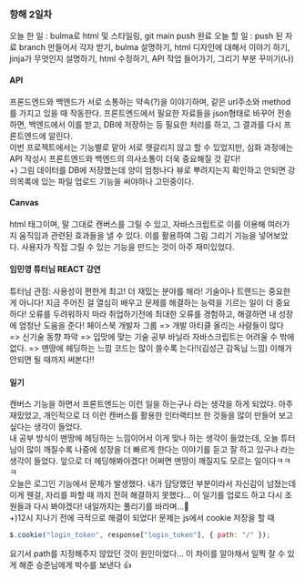 ### 항해 2일차
오늘 한 일 : bulma로 html 및 스타일링, git main push 완료
오늘 할 일 : push 된 자료 branch 만들어서 각자 받기, bulma 설명하기, html 디자인에 대해서 이야기 하기, jinja가 무엇인지 설명하기, html 수정하기, API 작업 들어가기, 그리기 부분 꾸미기(나)

#### API
프론드엔드와 백엔드가 서로 소통하는 약속(?)을 이야기하며, 같은 url주소와 method를 가지고 있을 때 작동한다. 프론트엔드에서 필요한 자료들을 json형태로 바꾸어 전송하면, 백엔드에서 이를 받고, DB에 저장하는 등 필요한 처리를 하고, 그 결과를 다시 프론트엔드에 알린다.  
이번 프로젝트에서는 기능별로 맡아 서로 헷갈리지 않고 할 수 있었지만, 심화 과정에는 API 작성시 프론트엔드와 백엔드의 의사소통이 더욱 중요해질 것 같다!  
+) 그림 데이터를 DB에 저장했는데 양이 엄청나다 뷰로 뿌려지는지 확인하고 안되면 강의목록에 있는 파일 업로드 기능을 써야하나 고민중이다.

#### Canvas
html 태그이며, 말 그대로 캔버스를 그릴 수 있고, 자바스크립트로 이를 이용해 여러가지 움직임과 관련된 효과들을 낼 수 있다. 이를 활용하여 그림 그리기 기능을 넣어보았다. 사용자가 직접 그릴 수 있는 기능을 만드는 것이 아주 재미있었다.

#### 임민영 튜터님 REACT 강연
튜터님 관점: 사용성이 편한게 최고!
더 재밌는 분야를 해라!
기술이나 트렌드는 중요한게 아니다! 지금 주어진 걸 열심히 배우고 문제를 해결하는 능력을 기르는 일이 더 중요하다!
오류를 두려워하지 마라 취업하기전에 최대한 오류를 경험하고, 해결하면 내 성장에 엄청난 도움을 준다!
페이스북 개발자 그룹 => 개발 아티클 올리는 사람들이 많다 => 신기술 동향 파악 => 입맛에 맞는 기술 공부
바닐라 자바스크립트는 어려울 수 밖에 없다. => 맨땅에 헤딩하는 느낌
코드는 많이 쓸수록 는다!!(김성근 감독님 느낌) 이해가 안되면 될 때까지 써본다!!

#### 일기
캔버스 기능을 하면서 프론트엔드는 이런 일을 하는구나 라는 생각을 하게 되었다. 아주 재밌었고, 개인적으로 더 이런 캔버스를 활용한 인터랙티브 한 것들을 많이 만들어 보고 싶다는 생각이 들었다.  
내 공부 방식이 맨땅에 헤딩하는 느낌이어서 이게 맞나 하는 생각이 들었는데, 오늘 튜터님이 많이 깨질수록 나중에 성장을 더 빠르게 한다는 이야기를 듣고 잘 하고 있구나 라는 생각이 들었다. 앞으로 더 헤딩해봐야겠다! 어쩌면 맨땅이 깨질지도 모르는 일이다ㅋㅋㅋ  
오늘은 로그인 기능에서 문제가 발생했다. 내가 담당했던 부분이라서 자신감이 넘쳤는데 이게 웬걸, 자리를 파할 때 까지 전혀 해결하지 못했다... 이 일기를 업로드 하고 다시 조원들과 다시 봐야겠다! 내일까지는 풀리기를 바라며...🙏  
+)12시 지나기 전에 극적으로 해결이 되었다! 문제는 js에서 cookie 저장을 할 때 
```javascript
$.cookie("login_token", response["login_token"], { path: "/" });
```
요기서 path를 지정해주지 않았던 것이 원인이었다... 이 차이를 알아채서 일찍 잘 수 있게 해준 승준님에게 박수를 보낸다 👍